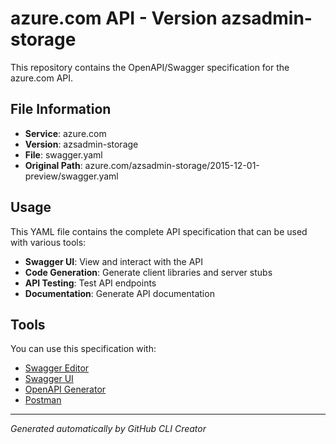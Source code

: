 # azure.com API - Version azsadmin-storage

This repository contains the OpenAPI/Swagger specification for the azure.com API.

## File Information

- **Service**: azure.com
- **Version**: azsadmin-storage
- **File**: swagger.yaml
- **Original Path**: azure.com/azsadmin-storage/2015-12-01-preview/swagger.yaml

## Usage

This YAML file contains the complete API specification that can be used with various tools:

- **Swagger UI**: View and interact with the API
- **Code Generation**: Generate client libraries and server stubs
- **API Testing**: Test API endpoints
- **Documentation**: Generate API documentation

## Tools

You can use this specification with:

- [Swagger Editor](https://editor.swagger.io/)
- [Swagger UI](https://swagger.io/tools/swagger-ui/)
- [OpenAPI Generator](https://openapi-generator.tech/)
- [Postman](https://www.postman.com/)

---

*Generated automatically by GitHub CLI Creator*
